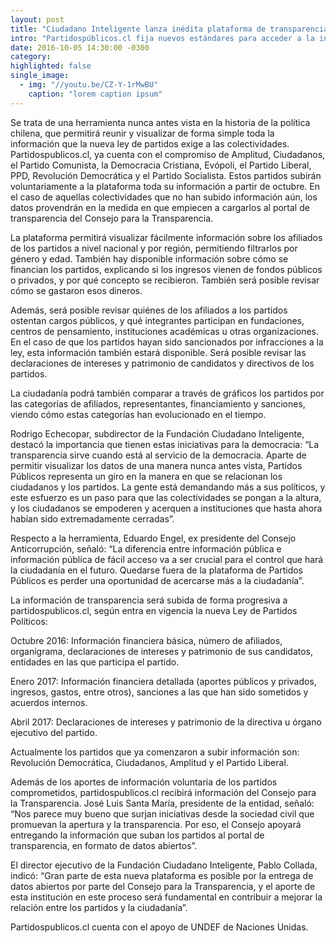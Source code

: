 ```yaml
---
layout: post
title: "Ciudadano Inteligente lanza inédita plataforma de transparencia para partidos políticos"
intro: "Partidospúblicos.cl fija nuevos estándares para acceder a la información sobre colectividades, que buscan acercar a la gente a la política. En la plataforma se podrá revisar y comparar partidos por afiliación, financiamiento, entidades en las que participan sus miembros, entre otros."
date: 2016-10-05 14:30:00 -0300
category:
highlighted: false
single_image:
  - img: "//youtu.be/CZ-Y-1rMwBU"
    caption: "lorem caption ipsum"
---
```

Se trata de una herramienta nunca antes vista en la historia de la política chilena, que permitirá reunir y visualizar de forma simple toda la información que la nueva ley de partidos exige a las colectividades. Partidospublicos.cl, ya cuenta con el compromiso de Amplitud, Ciudadanos, el Partido Comunista, la Democracia Cristiana, Evópoli, el Partido Liberal, PPD, Revolución Democrática y el Partido Socialista. Estos partidos subirán voluntariamente a la plataforma toda su información a partir de octubre. En el caso de aquellas colectividades que no han subido información aún, los datos provendrán en la medida en que empiecen a cargarlos al portal de transparencia del Consejo para la Transparencia.

La plataforma permitirá visualizar fácilmente información sobre los afiliados de los partidos a nivel nacional y por región, permitiendo filtrarlos por género y edad. También hay disponible información sobre cómo se financian los partidos, explicando si los ingresos vienen de fondos públicos o privados, y por qué concepto se recibieron. También será posible revisar cómo se gastaron esos dineros.

Además, será posible revisar quiénes de los afiliados a los partidos ostentan cargos públicos, y qué integrantes participan en fundaciones, centros de pensamiento, instituciones académicas u otras organizaciones. En el caso de que los partidos hayan sido sancionados por infracciones a la ley, esta información también estará disponible. Será posible revisar las declaraciones de intereses y patrimonio de candidatos y directivos de los partidos.

La ciudadanía podrá también comparar a través de gráficos los partidos por las categorías de afiliados, representantes, financiamiento y sanciones, viendo cómo estas categorías han evolucionado en el tiempo.

Rodrigo Echecopar, subdirector de la Fundación Ciudadano Inteligente, destacó la importancia que tienen estas iniciativas para la democracia: “La transparencia sirve cuando está al servicio de la democracia. Aparte de permitir visualizar los datos de una manera nunca antes vista, Partidos Públicos representa un giro en la manera en que se relacionan los ciudadanos y los partidos. La gente está demandando más a sus políticos, y este esfuerzo es un paso para que las colectividades se pongan a la altura, y los ciudadanos se empoderen y acerquen a instituciones que hasta ahora habían sido extremadamente cerradas”.

Respecto a la herramienta, Eduardo Engel, ex presidente del Consejo Anticorrupción, señaló: “La diferencia entre información pública e información pública de fácil acceso va a ser crucial para el control que hará la ciudadanía en el futuro. Quedarse fuera de la plataforma de Partidos Públicos es perder una oportunidad de acercarse más a la ciudadanía”.

La información de transparencia será subida de forma progresiva a partidospublicos.cl, según entra en vigencia la nueva Ley de Partidos Políticos:

Octubre 2016: Información financiera básica, número de afiliados, organigrama, declaraciones de intereses y patrimonio de sus candidatos, entidades en las que participa el partido.

Enero 2017: Información financiera detallada (aportes públicos y privados, ingresos, gastos, entre otros), sanciones a las que han sido sometidos y acuerdos internos.

Abril 2017: Declaraciones de intereses y patrimonio de la directiva u órgano ejecutivo del partido.

Actualmente los partidos que ya comenzaron a subir información son: Revolución Democrática, Ciudadanos, Amplitud y el Partido Liberal.

Además de los aportes de información voluntaria de los partidos comprometidos, partidospublicos.cl recibirá información del Consejo para la Transparencia. José Luis Santa María, presidente de la entidad, señaló: “Nos parece muy bueno que surjan iniciativas desde la sociedad civil que promuevan la apertura y la transparencia. Por eso, el Consejo apoyará entregando la información que suban los partidos al portal de transparencia, en formato de datos abiertos”.

El director ejecutivo de la Fundación Ciudadano Inteligente, Pablo Collada, indicó: “Gran parte de esta nueva plataforma es posible por la entrega de datos abiertos por parte del Consejo para la Transparencia, y el aporte de esta institución en este proceso será fundamental en contribuir a mejorar la relación entre los partidos y la ciudadanía”.

Partidospublicos.cl cuenta con el apoyo de UNDEF de Naciones Unidas.
